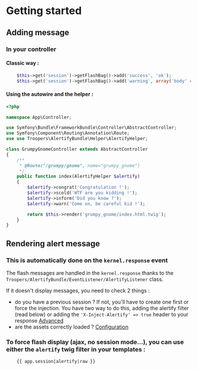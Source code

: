 # Getting started

## Adding message

### In your controller

#### Classic way :

```php
    $this->get('session')->getFlashBag()->add('success', 'ok');
    $this->get('session')->getFlashBag()->add('warning', array('body' => 'ok', 'context' => 'front', 'options' => ['option1' => 'custom value']);
```

#### Using the autowire and the helper :

```php
<?php

namespace App\Controller;

use Symfony\Bundle\FrameworkBundle\Controller\AbstractController;
use Symfony\Component\Routing\Annotation\Route;
use use Troopers\AlertifyBundle\Helper\AlertifyHelper;

class GrumpyGnomeController extends AbstractController
{
    /**
     * @Route("/grumpy/gnome", name="grumpy_gnome")
     */
    public function index(AlertifyHelper $alertify)
    {
        $alertify->congrat('Congratulation !');
        $alertify->scold('WTF are you kidding !');
        $alertify->inform('Did you know ?');
        $alertify->warn('Come on, be careful kid !');

        return $this->render('grumpy_gnome/index.html.twig');
    }
}
```

## Rendering alert message

### This is automatically done on the `kernel.response` event

The flash messages are handled in the `kernel.response` thanks to the `Troopers/AlertifyBundle/EventListener/AlertifyListener` class.

If it doesn't display messages, you need to check 2 things :
- do you have a previous session ? If not, you'll have to create one first or force the injection. You have two way to do this, adding the alertify filter (read below) or adding the `'X-Inject-Alertify' => true` header to your response [Advanced](https://github.com/Troopers/TroopersAlertifyBundle/blob/master/Resources/doc/advanced.md)
- are the assets correctly loaded ? [Configuration](https://github.com/Troopers/TroopersAlertifyBundle/blob/master/Resources/doc/configuration.md)

### To force flash display (ajax, no session mode...), you can use either the `alertify` twig filter in your templates :

```twig
    {{ app.session|alertify|raw }}
```